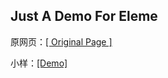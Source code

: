 ## Just A Demo For Eleme

原网页：[[ Original Page ]](http://ele.me/place/wtw27pnxv422)

小样：[[Demo]](http://www.chen9.info/ElemeDemo/)
